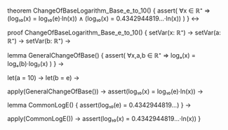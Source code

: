 theorem ChangeOfBaseLogarithm_Base_e_to_10() {
  assert(
    ∀x ∈ ℝ⁺ ⇒
    (log₁₀(x) = log₁₀(e)·ln(x)) ∧
    (log₁₀(x) = 0.4342944819...·ln(x))
  )
} ↔

proof ChangeOfBaseLogarithm_Base_e_to_10() {
  setVar(x: ℝ⁺) →
  setVar(a: ℝ⁺) →
  setVar(b: ℝ⁺) →

  lemma GeneralChangeOfBase() {
    assert(
      ∀x,a,b ∈ ℝ⁺ ⇒ logₐ(x) = logₐ(b)·logᵦ(x)
    )
  } →

  let(a = 10) →
  let(b = e) →
  
  apply(GeneralChangeOfBase()) →
  assert(log₁₀(x) = log₁₀(e)·ln(x)) →
  
  lemma CommonLogE() {
    assert(log₁₀(e) = 0.4342944819...)
  } →
  
  apply(CommonLogE()) →
  assert(log₁₀(x) = 0.4342944819...·ln(x))
}